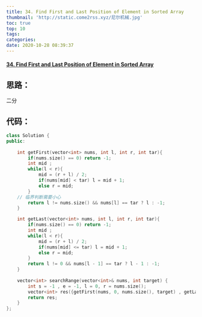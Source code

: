 ```yaml
---
title: 34. Find First and Last Position of Element in Sorted Array
thumbnail: 'http://static.come2rss.xyz/尼尔机械.jpg'
toc: true
top: 10
tags:
categories:
date: 2020-10-28 08:39:37
---
```


#### [34. Find First and Last Position of Element in Sorted Array](https://leetcode-cn.com/problems/find-first-and-last-position-of-element-in-sorted-array/)

<!-- more -->

## 思路：

二分

## 代码：

```c++
class Solution {
public:
    
    int getFirst(vector<int> nums, int l, int r, int tar){
        if(nums.size() == 0) return -1;
        int mid ;
        while(l < r){
            mid = (r + l) / 2;
            if(nums[mid] < tar) l = mid + 1;
            else r = mid;
        }
    // 临界判断需要小心    
        return l != nums.size() && nums[l] == tar ? l : -1;
    }

    int getLast(vector<int> nums, int l, int r, int tar){
        if(nums.size() == 0) return -1;
        int mid ;
        while(l < r){
            mid = (r + l) / 2;
            if(nums[mid] <= tar) l = mid + 1;
            else r = mid;
        }
        return l != 0 && nums[l - 1] == tar ? l - 1 : -1;
    }
    
    vector<int> searchRange(vector<int>& nums, int target) {
        int s = -1 , e = -1, l = 0, r = nums.size();
        vector<int> res({getFirst(nums, 0, nums.size(), target) , getLast(nums, 0, nums.size(), target) });
        return res;
    }
};
```